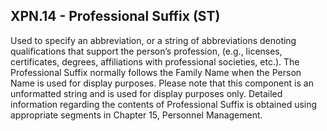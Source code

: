 ## XPN.14 - Professional Suffix (ST)

Used to specify an abbreviation, or a string of abbreviations denoting qualifications that support the person’s profession, (e.g., licenses, certificates, degrees, affiliations with professional societies, etc.). The Professional Suffix normally follows the Family Name when the Person Name is used for display purposes. Please note that this component is an unformatted string and is used for display purposes only. Detailed information regarding the contents of Professional Suffix is obtained using appropriate segments in Chapter 15, Personnel Management.
